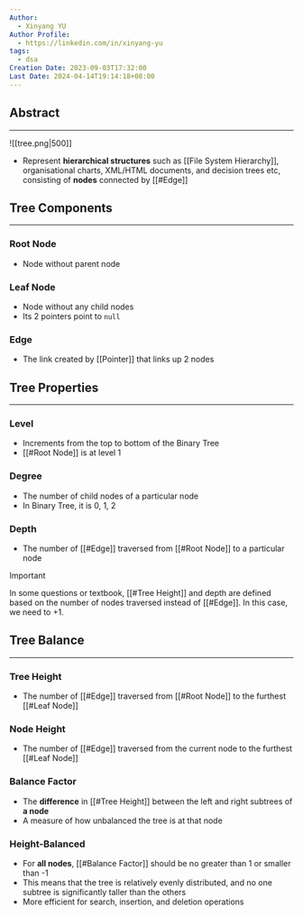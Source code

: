 ```yaml
---
Author:
  - Xinyang YU
Author Profile:
  - https://linkedin.com/in/xinyang-yu
tags:
  - dsa
Creation Date: 2023-09-03T17:32:00
Last Date: 2024-04-14T19:14:18+08:00
---
```

## Abstract
---
![[tree.png|500]]

- Represent **hierarchical structures** such as [[File System Hierarchy]], organisational charts, XML/HTML documents, and decision trees etc, consisting of **nodes** connected by [[#Edge]]


## Tree Components
---
### Root Node
- Node without parent node
### Leaf Node
- Node without any child nodes
- Its 2 pointers point to `null`
### Edge
- The link created by [[Pointer]] that links up 2 nodes


## Tree Properties
---

### Level
- Increments from the top to bottom of the Binary Tree
- [[#Root Node]] is at level 1
### Degree
- The number of child nodes of a particular node
- In Binary Tree, it is 0, 1, 2

### Depth
- The number of [[#Edge]] traversed from [[#Root Node]] to a particular node

> [!important]
> In some questions or textbook, [[#Tree Height]] and depth are defined based on the number of nodes traversed instead of [[#Edge]]. In this case, we need to +1.

## Tree Balance
---
### Tree Height
- The number of [[#Edge]] traversed from [[#Root Node]] to the furthest [[#Leaf Node]]
### Node Height
- The number of [[#Edge]] traversed from the current node to the furthest [[#Leaf Node]]

### Balance Factor
- The **difference** in [[#Tree Height]] between the left and right subtrees of **a node**
- A measure of how unbalanced the tree is at that node
### Height-Balanced
- For **all nodes**, [[#Balance Factor]] should be no greater than 1 or smaller than -1
- This means that the tree is relatively evenly distributed, and no one subtree is significantly taller than the others
- More efficient for search, insertion, and deletion operations



